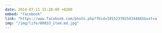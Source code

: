 ```yaml
---
date: 2014-07-11 15:20:09 +0200
embed: "facebook"
link: "https://www.facebook.com/photo.php?fbid=10152370254344865&set=a.10150382045299865.355740.580174864&type=3&theater"
img: "/img/life/00033_item.md.jpg"
---
```

